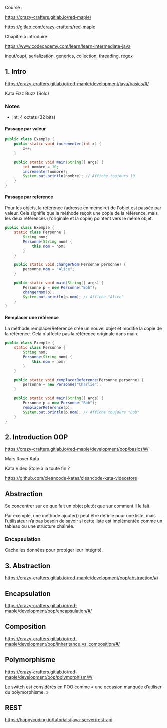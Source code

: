 
Course :

https://crazy-crafters.gitlab.io/red-maple/

https://gitlab.com/crazy-crafters/red-maple

Chapitre à introduire:

https://www.codecademy.com/learn/learn-intermediate-java

input/oupt, serialization, generics, collection, threading, regex


## 1. Intro 

https://crazy-crafters.gitlab.io/red-maple/development/java/basics/#/

Kata Fizz Buzz (Solo)

### Notes

 - int: 4 octets (32 bits)


#### Passage par valeur

```java
public class Exemple {
    public static void incrementer(int x) {
        x++;
    }

    public static void main(String[] args) {
        int nombre = 10;
        incrementer(nombre);
        System.out.println(nombre); // Affiche toujours 10
    }
}
```


#### Passage par reference 


Pour les objets, la référence (adresse en mémoire) de l'objet est passée par valeur. Cela signifie que la méthode reçoit une copie de la référence, mais les deux références (l'originale et la copie) pointent vers le même objet.

```java
public class Exemple {
    static class Personne {
        String nom;
        Personne(String nom) {
            this.nom = nom;
        }
    }

    public static void changerNom(Personne personne) {
        personne.nom = "Alice";
    }

    public static void main(String[] args) {
        Personne p = new Personne("Bob");
        changerNom(p);
        System.out.println(p.nom); // Affiche "Alice"
    }
}
```

#### Remplacer une référence

La méthode remplacerReference crée un nouvel objet et modifie la copie de la référence. Cela n'affecte pas la référence originale dans main.

```java
public class Exemple {
    static class Personne {
        String nom;
        Personne(String nom) {
            this.nom = nom;
        }
    }

    public static void remplacerReference(Personne personne) {
        personne = new Personne("Charlie");
    }

    public static void main(String[] args) {
        Personne p = new Personne("Bob");
        remplacerReference(p);
        System.out.println(p.nom); // Affiche toujours "Bob"
    }
}
```

## 2. Introduction OOP

https://crazy-crafters.gitlab.io/red-maple/development/oop/basics/#/


Mars Rover Kata


Kata Video Store à la toute fin ?

https://github.com/cleancode-katas/cleancode-kata-videostore

## Abstraction

Se concentrer sur ce que fait un objet plutôt que sur comment il le fait.

Par exemple, une méthode ajouter() peut être définie pour une liste, mais l’utilisateur n’a pas besoin de savoir si cette liste est implémentée comme un tableau ou une structure chaînée.

### Encapsulation

Cache les données pour protéger leur intégrité.


## 3. Abstraction

https://crazy-crafters.gitlab.io/red-maple/development/oop/abstraction/#/

## Encapsulation

https://crazy-crafters.gitlab.io/red-maple/development/oop/encapsulation/#/


## Composition

https://crazy-crafters.gitlab.io/red-maple/development/oop/inheritance_vs_composition/#/

## Polymorphisme

https://crazy-crafters.gitlab.io/red-maple/development/oop/polymorphism/#/

Le switch est considérés en POO comme « une occasion manquée d’utiliser du polymorphisme. »


## REST

https://happycoding.io/tutorials/java-server/rest-api
